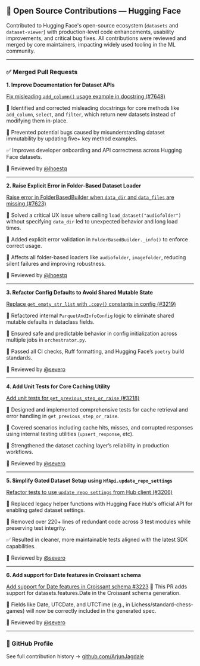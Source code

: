 ## 🧠 Open Source Contributions — Hugging Face

Contributed to Hugging Face's open-source ecosystem (`datasets` and `dataset-viewer`) with production-level code enhancements, usability improvements, and critical bug fixes. All contributions were reviewed and merged by core maintainers, impacting widely used tooling in the ML community.

---

### ✅ Merged Pull Requests

**1. Improve Documentation for Dataset APIs**

[Fix misleading `add_column()` usage example in docstring (#7648)](https://github.com/huggingface/datasets/pull/7648)

🔹 Identified and corrected misleading docstrings for core methods like `add_column`, `select`, and `filter`, which return new datasets instead of modifying them in-place.

🔹 Prevented potential bugs caused by misunderstanding dataset immutability by updating five+ key method examples.

✅ Improves developer onboarding and API correctness across Hugging Face datasets.

🧠 Reviewed by [@lhoestq](https://github.com/lhoestq)

---

**2. Raise Explicit Error in Folder-Based Dataset Loader**

[Raise error in FolderBasedBuilder when `data_dir` and `data_files` are missing (#7623)](https://github.com/huggingface/datasets/pull/7623)

🔹 Solved a critical UX issue where calling `load_dataset("audiofolder")` without specifying `data_dir` led to unexpected behavior and long load times.

🔹 Added explicit error validation in `FolderBasedBuilder._info()` to enforce correct usage.

📂 Affects all folder-based loaders like `audiofolder`, `imagefolder`, reducing silent failures and improving robustness.

🧠 Reviewed by [@lhoestq](https://github.com/lhoestq)

---

**3. Refactor Config Defaults to Avoid Shared Mutable State**

[Replace `get_empty_str_list` with `.copy()` constants in config (#3219)](https://github.com/huggingface/dataset-viewer/pull/3219)

🔹 Refactored internal `ParquetAndInfoConfig` logic to eliminate shared mutable defaults in dataclass fields.

🔹 Ensured safe and predictable behavior in config initialization across multiple jobs in `orchestrator.py`.

🧼 Passed all CI checks, Ruff formatting, and Hugging Face’s `poetry` build standards.

🧠 Reviewed by [@severo](https://github.com/severo)

---

**4. Add Unit Tests for Core Caching Utility**

[Add unit tests for `get_previous_step_or_raise` (#3218)](https://github.com/huggingface/dataset-viewer/pull/3218)

🔹 Designed and implemented comprehensive tests for cache retrieval and error handling in `get_previous_step_or_raise`.

🔹 Covered scenarios including cache hits, misses, and corrupted responses using internal testing utilities (`upsert_response`, etc).

🧪 Strengthened the dataset caching layer’s reliability in production workflows.

🧠 Reviewed by [@severo](https://github.com/severo)

---

**5. Simplify Gated Dataset Setup using `HfApi.update_repo_settings`**

[Refactor tests to use `update_repo_settings` from Hub client (#3206)](https://github.com/huggingface/dataset-viewer/pull/3206)

🔹 Replaced legacy helper functions with Hugging Face Hub's official API for enabling gated dataset settings.

🔹 Removed over 220+ lines of redundant code across 3 test modules while preserving test integrity.

✅ Resulted in cleaner, more maintainable tests aligned with the latest SDK capabilities.

🧠 Reviewed by [@severo](https://github.com/severo)

---

**6. Add support for Date features in Croissant schema**

[Add support for Date features in Croissant schema #3223](https://github.com/huggingface/dataset-viewer/pull/3223)
🔹 This PR adds support for datasets.features.Date in the Croissant schema generation.

🔹 Fields like Date, UTCDate, and UTCTime (e.g., in Lichess/standard-chess-games) will now be correctly included in the generated spec.

🧠 Reviewed by [@severo](https://github.com/severo)

---


### 📁 GitHub Profile

See full contribution history → [github.com/ArjunJagdale](https://github.com/ArjunJagdale)
